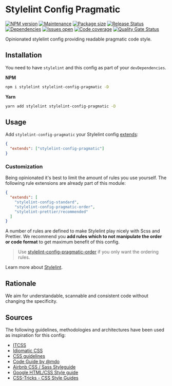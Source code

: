 # Stylelint Config Pragmatic

[![NPM version][version-shield]][version-url]
[![Maintenance][maintenance-shield]][maintenance-url]
[![Package size][package-size-shield]][package-size-url]
[![Release Status][release-status-shield]][release-status-url]
[![Dependencies][dependencies-shield]][dependencies-url]
[![Issues open][issues-shield]][issues-url]
[![Code coverage][coverage-shield]][coverage-url]
[![Quality Gate Status][quality-shield]][quality-url]

Opinionated stylelint config providing readable pragmatic code style.

## Installation

You need to have `stylelint` and this config as part of your `devDependencies`.

**NPM**

```sh
npm i stylelint stylelint-config-pragmatic -D
```

**Yarn**

```sh
yarn add stylelint stylelint-config-pragmatic -D
```

## Usage

Add `stylelint-config-pragmatic` your Stylelint config [extends](https://github.com/stylelint/stylelint/blob/master/docs/user-guide/configure.md#extends):

```json
{
  "extends": ["stylelint-config-pragmatic"]
}
```

### Customization

Being opinionated it's best to limit the amount of rules you use yourself.
The following rule extensions are already part of this module:

```json
{
  "extends": [
    "stylelint-config-standard",
    "stylelint-config-pragmatic-order",
    "stylelint-prettier/recommended"
  ]
}
```

A number of rules are defined to make Stylelint play nicely with Scss and Prettier.
We recommend you **add rules which to not manipulate the order or code format** to get maximum benefit of this config.

> Use [stylelint-config-pragmatic-order](https://www.npmjs.com/package/stylelint-config-pragmatic-order) if you only want the ordering rules.

Learn more about [Stylelint](https://stylelint.io/).

## Rationale

We aim for understandable, scannable and consistent code without changing the specificity.

## Sources

The following guidelines, methodologies and architectures have been used as inspiration for this config:

- [ITCSS](https://www.xfive.co/blog/itcss-scalable-maintainable-css-architecture/)
- [Idiomatic CSS](https://github.com/necolas/idiomatic-css)
- [CSS guidelines](https://cssguidelin.es/)
- [Code Guide by @mdo](https://codeguide.co/#css)
- [Airbnb CSS / Sass Styleguide](https://github.com/airbnb/css#css)
- [Google HTML/CSS Style guide](https://google.github.io/styleguide/htmlcssguide.html#CSS_Formatting_Rules)
- [CSS-Tricks - CSS Style Guides](https://css-tricks.com/css-style-guides/)

[version-shield]: https://img.shields.io/npm/v/stylelint-config-pragmatic
[version-url]: https://www.npmjs.com/package/stylelint-config-pragmatic
[maintenance-shield]: https://img.shields.io/maintenance/yes/2020?color=blue
[maintenance-url]: https://github.com/pvds/stylelint-config-pragmatic/graphs/commit-activity
[package-size-shield]: https://img.shields.io/bundlephobia/min/stylelint-config-pragmatic?label=size
[package-size-url]: https://bundlephobia.com/result?p=stylelint-config-pragmatic
[release-status-shield]: https://img.shields.io/github/workflow/status/pvds/stylelint-config-pragmatic/release
[release-status-url]: https://github.com/pvds/stylelint-config-pragmatic/actions?query=workflow%3Arelease
[dependencies-shield]: https://img.shields.io/david/pvds/stylelint-config-pragmatic
[dependencies-url]: https://github.com/pvds/stylelint-config-pragmatic
[issues-shield]: https://img.shields.io/github/issues/pvds/stylelint-config-pragmatic
[issues-url]: https://github.com/pvds/stylelint-config-pragmatic/issues
[coverage-shield]: https://img.shields.io/codecov/c/github/pvds/stylelint-config-pragmatic
[coverage-url]: https://codecov.io/gh/pvds/stylelint-config-pragmatic
[quality-shield]: https://img.shields.io/sonar/quality_gate/pvds_stylelint-config-pragmatic?server=https%3A%2F%2Fsonarcloud.io
[quality-url]: https://sonarcloud.io/dashboard?id=pvds_stylelint-config-pragmatic
